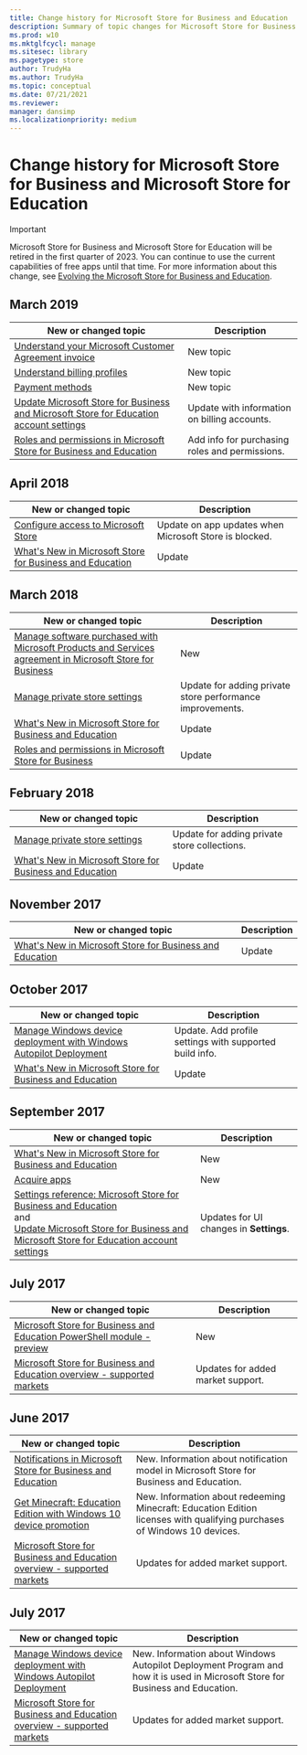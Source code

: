 ```yaml
---
title: Change history for Microsoft Store for Business and Education
description: Summary of topic changes for Microsoft Store for Business and Microsoft Store for Education. 
ms.prod: w10
ms.mktglfcycl: manage
ms.sitesec: library
ms.pagetype: store
author: TrudyHa
ms.author: TrudyHa
ms.topic: conceptual
ms.date: 07/21/2021
ms.reviewer: 
manager: dansimp
ms.localizationpriority: medium
---
```


# Change history for Microsoft Store for Business and Microsoft Store for Education  

> [!IMPORTANT]
> Microsoft Store for Business and Microsoft Store for Education will be retired in the first quarter of 2023. You can continue to use the current capabilities of free apps until that time. For more information about this change, see [Evolving the Microsoft Store for Business and Education](https://aka.ms/windows/msfb_evolution).

## March 2019

| New or changed topic | Description |
| --- | --- |
| [Understand your Microsoft Customer Agreement invoice](billing-understand-your-invoice-msfb.md) | New topic |
| [Understand billing profiles](billing-profile.md) | New topic |
| [Payment methods](payment-methods.md) | New topic |
| [Update Microsoft Store for Business and Microsoft Store for Education account settings](update-microsoft-store-for-business-account-settings.md) | Update with information on billing accounts. |
| [Roles and permissions in Microsoft Store for Business and Education](roles-and-permissions-microsoft-store-for-business.md) | Add info for purchasing roles and permissions. |

## April 2018

| New or changed topic | Description |
| --- | --- |
| [Configure access to Microsoft Store](/windows/configuration/stop-employees-from-using-microsoft-store#a-href-idblock-store-group-policyablock-microsoft-store-using-group-policy) | Update on app updates when Microsoft Store is blocked. |
| [What's New in Microsoft Store for Business and Education](whats-new-microsoft-store-business-education.md) | Update |

## March 2018

| New or changed topic | Description |
| --- | --- |
| [Manage software purchased with Microsoft Products and Services agreement in Microsoft Store for Business](manage-mpsa-software-microsoft-store-for-business.md) | New |
| [Manage private store settings](manage-private-store-settings.md) | Update for adding private store performance improvements. |
| [What's New in Microsoft Store for Business and Education](whats-new-microsoft-store-business-education.md) | Update |
| [Roles and permissions in Microsoft Store for Business](roles-and-permissions-microsoft-store-for-business.md) | Update |

## February 2018

| New or changed topic | Description |
| --- | --- |
| [Manage private store settings](manage-private-store-settings.md) | Update for adding private store collections. |
| [What's New in Microsoft Store for Business and Education](whats-new-microsoft-store-business-education.md) | Update |

## November 2017

| New or changed topic | Description |
| --- | --- |
| [What's New in Microsoft Store for Business and Education](whats-new-microsoft-store-business-education.md) | Update |

## October 2017

| New or changed topic | Description |
| --- | --- |
| [Manage Windows device deployment with Windows Autopilot Deployment](add-profile-to-devices.md) | Update. Add profile settings with supported build info.  |
| [What's New in Microsoft Store for Business and Education](whats-new-microsoft-store-business-education.md) | Update |

## September 2017

| New or changed topic | Description |
| --- | --- |
| [What's New in Microsoft Store for Business and Education](whats-new-microsoft-store-business-education.md) | New |
| [Acquire apps](acquire-apps-microsoft-store-for-business.md#acquire-apps) | New |
| [Settings reference: Microsoft Store for Business and Education](manage-settings-microsoft-store-for-business.md) </br> and </br> [Update Microsoft Store for Business and Microsoft Store for Education account settings](update-microsoft-store-for-business-account-settings.md) | Updates for UI changes in **Settings**. |

## July 2017

| New or changed topic | Description |
| --- | --- |
| [Microsoft Store for Business and Education PowerShell module - preview](microsoft-store-for-business-education-powershell-module.md) | New |
| [Microsoft Store for Business and Education overview - supported markets](./microsoft-store-for-business-overview.md#supported-markets) | Updates for added market support. |

## June 2017

| New or changed topic | Description |
| -------------------- | ----------- |
| [Notifications in Microsoft Store for Business and Education](notifications-microsoft-store-business.md) | New. Information about notification model in Microsoft Store for Business and Education. |
| [Get Minecraft: Education Edition with Windows 10 device promotion](/education/windows/get-minecraft-device-promotion) | New. Information about redeeming Minecraft: Education Edition licenses with qualifying purchases of Windows 10 devices.  |
| [Microsoft Store for Business and Education overview - supported markets](./microsoft-store-for-business-overview.md#supported-markets) | Updates for added market support. |

## July 2017

| New or changed topic | Description |
| -------------------- | ----------- |
| [Manage Windows device deployment with Windows Autopilot Deployment](add-profile-to-devices.md) | New. Information about Windows Autopilot Deployment Program and how it is used in Microsoft Store for Business and Education.  |
| [Microsoft Store for Business and Education overview - supported markets](./microsoft-store-for-business-overview.md#supported-markets) | Updates for added market support. |
